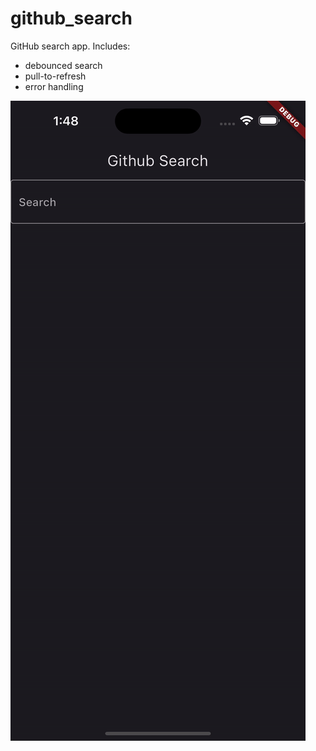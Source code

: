 # github_search
GitHub search app. Includes:
* debounced search
* pull-to-refresh
* error handling

![Showcase](../../assets/github_search.gif)